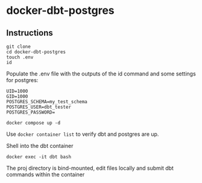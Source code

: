 # docker-dbt-postgres

## Instructions

```shell
git clone
cd docker-dbt-postgres
touch .env
id
```

Populate the .env file with the outputs of the id command and some settings for postgres:

```.env
UID=1000
GID=1000
POSTGRES_SCHEMA=my_test_schema
POSTGRES_USER=dbt_tester
POSTGRES_PASSWORD=
```

```shell
docker compose up -d
```

Use `docker container list` to verify dbt and postgres are up.

Shell into the dbt container

```shell
docker exec -it dbt bash
```

The proj directory is bind-mounted, edit files locally and submit dbt commands within the container
